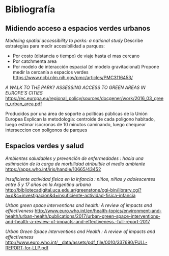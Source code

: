# Bibliografía

## Midiendo acceso a espacios verdes urbanos

_Modeling spatial accessibility to parks: a national study_
Describe estrategias para medir accesibilidad a parques:
- Por costo (distancia o tiempo) de viaje  hasta el mas cercano
- Por catchmenta area
- Por modelo de interacción espacial (el modelo gravitacional)
Propone medir la cercanía a espacios verdes
https://www.ncbi.nlm.nih.gov/pmc/articles/PMC3116453/


_A WALK TO THE PARK? ASSESSING ACCESS TO GREEN AREAS IN EUROPE'S CITIES_
https://ec.europa.eu/regional_policy/sources/docgener/work/2016_03_green_urban_area.pdf

Producidos por una área de soporte a políticas públicas de la Unión Europea
Explican la metodología: centroide de cada polígono habitado, luego estimar isocronas de 10 minutos caminando, luego chequear interseccion con polígonos de parques

## Espacios verdes y salud

_Ambientes saludables y prevención de enfermedades : hacia una estimación de la carga de morbilidad atribuible al medio ambiente_
https://apps.who.int/iris/handle/10665/43452

_Insuficiente actividad física en la infancia : niños, niñas y adolescentes entre 5 y 17 años en la Argentina urbana_
http://bibliotecadigital.uca.edu.ar/greenstone/cgi-bin/library.cgi?a=d&c=investigacion&d=insuficiente-actividad-fisica-infancia

_Urban green space interventions and health: A review of impacts and effectiveness_
http://www.euro.who.int/en/health-topics/environment-and-health/urban-health/publications/2017/urban-green-space-interventions-and-health-a-review-of-impacts-and-effectiveness.-full-report-2017

_Urban Green Space Interventions and Health : A review of impacts and effectiveness_
http://www.euro.who.int/__data/assets/pdf_file/0010/337690/FULL-REPORT-for-LLP.pdf


